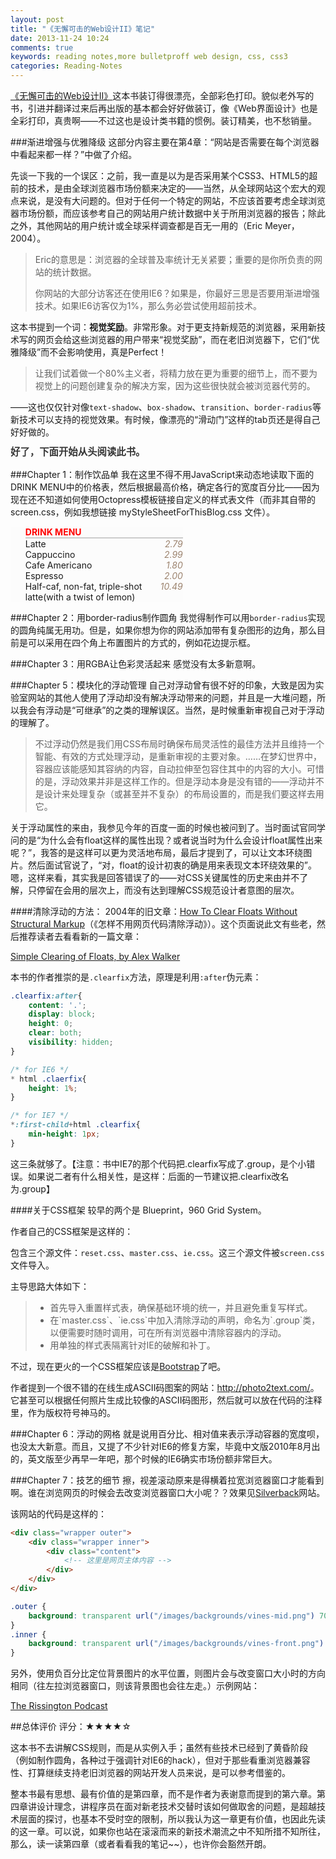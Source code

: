 ```yaml
---
layout: post
title: "《无懈可击的Web设计II》笔记"
date: 2013-11-24 10:24
comments: true
keywords: reading notes,more bulletproff web design, css, css3
categories: Reading-Notes
---
```

<a href="http://book.douban.com/subject/4935289/" target="_blank" title="去豆瓣看看这本书~~">《无懈可击的Web设计II》</a>这本书装订得很漂亮，全部彩色打印。貌似老外写的书，引进并翻译过来后再出版的基本都会好好做装订，像《Web界面设计》也是全彩打印，真贵啊——不过这也是设计类书籍的惯例。装订精美，也不愁销量。

###渐进增强与优雅降级
这部分内容主要在第4章：“网站是否需要在每个浏览器中看起来都一样？”中做了介绍。

先谈一下我的一个误区：之前，我一直是以为是否采用某个CSS3、HTML5的超前的技术，是由全球浏览器市场份额来决定的——当然，从全球网站这个宏大的观点来说，是没有大问题的。但对于任何一个特定的网站，不应该首要考虑全球浏览器市场份额，而应该参考自己的网站用户统计数据中关于所用浏览器的报告；除此之外，其他网站的用户统计或全球采样调查都是百无一用的（Eric Meyer，2004）。
<!-- more -->

> Eric的意思是：浏览器的全球普及率统计无关紧要；重要的是你所负责的网站的统计数据。
> 
> 你网站的大部分访客还在使用IE6？如果是，你最好三思是否要用渐进增强技术。如果IE6访客仅为1%，那么务必尝试使用超前技术。

这本书提到一个词：<strong>视觉奖励</strong>。非常形象。对于更支持新规范的浏览器，采用新技术写的网页会给这些浏览器的用户带来“视觉奖励”，而在老旧浏览器下，它们“优雅降级”而不会影响使用，真是Perfect！

> 让我们试着做一个80%主义者，将精力放在更为重要的细节上，而不要为视觉上的问题创建复杂的解决方案，因为这些很快就会被浏览器代劳的。

——这也仅仅针对像`text-shadow`、`box-shadow`、`transition`、`border-radius`等新技术可以支持的视觉效果。有时候，像漂亮的“滑动门”这样的tab页还是得自己好好做的。

<p style="font-weight:bold;font-size:1.1em;line-height:1.1em;color:#363636;">好了，下面开始从头阅读此书。</p>

###Chapter 1：制作饮品单
我在这里不得不用JavaScript来动态地读取下面的DRINK MENU中的价格表，然后根据最高价格，确定各行的宽度百分比——因为现在还不知道如何使用Octopress模板链接自定义的样式表文件（而非其自带的screen.css，例如我想链接 myStyleSheetForThisBlog.css 文件）。

<ul id="chapter_one_ul" style="list-style-type:none;width:50%;background-color:#fcfcfc;">
<li style="font-weight:bold;color:red;border-bottom:2px solid #cccccc;">DRINK MENU</li>
<li style="position:relative;top:0;left:0;"><span class="menu_item"><em class="price" style="float:right;color:#9c836e;">2.79</em>Latte</span><span class="price_bar"></span></li>
<li style="position:relative;top:0;left:0;"><span class="menu_item"><em class="price" style="float:right;color:#9c836e;">2.99</em>Cappuccino</span><span class="price_bar"></span></li>
<li style="position:relative;top:0;left:0;"><span class="menu_item"><em class="price" style="float:right;color:#9c836e;">1.80</em>Cafe Americano</span><span class="price_bar"></span></li>
<li style="position:relative;top:0;left:0;"><span class="menu_item"><em class="price" style="float:right;color:#9c836e;">2.00</em>Espresso</span><span class="price_bar"></span></li>
<li style="position:relative;top:0;left:0;"><span class="menu_item"><em class="price" style="float:right;color:#9c836e;">10.49</em>Half-caf, non-fat, triple-shot latte(with a twist of lemon)</span><span class="price_bar"></span></li>
</ul>
<script type="text/javascript">
function generateVisualization(){
	var ems = $('#chapter_one_ul em.price'),
		spans = $('#chapter_one_ul span.price_bar'),
		menu_items = $('#chapter_one_ul span.menu_item'),
		span_length = [],
		MAX_PRICE=0,
		current_span,
		current_price;

	menu_items.each(function(i,e){
		$(e).attr('style','display:block;padding:7px;z-index:2;border-bottom:1px solid #f3f2e8;position:relative;top:0;left:0;cursor:default;');
	});

	for(var i=0,length=ems.length;i<length;i++){
		current_price = parseFloat($(ems[i]).text());
		span_length.push(current_price);
		MAX_PRICE = MAX_PRICE>current_price ? MAX_PRICE : current_price;
	}

	for(i=0;i<length;i++){
		current_span = $(spans[i]);
		current_span.attr('style','display:block;background-color:#87F664;position:absolute;top:0;left:0;height:100%;z-index:1;width:'+(span_length[i]/MAX_PRICE*100).toFixed(4)+'%');
	}
}
generateVisualization();
</script>

###Chapter 2：用border-radius制作圆角
我觉得制作可以用`border-radius`实现的圆角纯属无用功。但是，如果你想为你的网站添加带有复杂图形的边角，那么目前是可以采用在四个角上布置图片的方式的，例如花边提示框。

###Chapter 3：用RGBA让色彩灵活起来
感觉没有太多新意啊。

###Chapter 5：模块化的浮动管理
自己对浮动曾有很不好的印象，大致是因为实验室网站的其他人使用了浮动却没有解决浮动带来的问题，并且是一大堆问题，所以我会有浮动是“可继承”的之类的理解误区。当然，是时候重新审视自己对于浮动的理解了。

> 不过浮动仍然是我们用CSS布局时确保布局灵活性的最佳方法并且维持一个智能、有效的方式处理浮动，是重新审视的主要对象。……在梦幻世界中，容器应该能感知其容纳的内容，自动拉伸至包容住其中的内容的大小。可惜的是，浮动效果并非是这样工作的。但是浮动本身是没有错的——浮动并不是设计来处理复杂（或甚至并不复杂）的布局设置的，而是我们要这样去用它。

关于浮动属性的来由，我参见今年的百度一面的时候也被问到了。当时面试官同学问的是“为什么会有float这样的属性出现？或者说当时为什么会设计float属性出来呢？”，我答的是这样可以更为灵活地布局，最后才提到了，可以让文本环绕图片。然后面试官说了，“对，float的设计初衷的确是用来表现文本环绕效果的”。嗯，这样来看，其实我是回答错误了的——对CSS关键属性的历史来由并不了解，只停留在会用的层次上，而没有达到理解CSS规范设计者意图的层次。

####清除浮动的方法：
2004年的旧文章：<a href="http://www.positioniseverything.net/easyclearing.html" target="_blank">How To Clear Floats Without Structural Markup</a>（《怎样不用网页代码清除浮动》）。这个页面说此文有些老，然后推荐读者去看看新的一篇文章：

<a href="http://www.sitepoint.com/simple-clearing-of-floats/" target="_blank">Simple Clearing of Floats, by Alex Walker</a>

本书的作者推崇的是`.clearfix`方法，原理是利用`:after`伪元素：
``` css
.clearfix:after{
	content: '.';
	display: block;
	height: 0;
	clear: both;
	visibility: hidden;
}

/* for IE6 */
* html .claerfix{
	height: 1%;
}

/* for IE7 */
*:first-child+html .clearfix{
	min-height: 1px;
}
```
这三条就够了。【注意：书中IE7的那个代码把.clearfix写成了.group，是个小错误。如果说二者有什么相关性，是这样：后面的一节建议把.clearfix改名为.group】

####关于CSS框架
较早的两个是 Blueprint，960 Grid System。

作者自己的CSS框架是这样的：

包含三个源文件：`reset.css`、`master.css`、`ie.css`。这三个源文件被`screen.css`文件导入。

主导思路大体如下：

<blockquote>
<ul>
<li>首先导入重置样式表，确保基础环境的统一，并且避免重复写样式。</li>
<li>在`master.css`、`ie.css`中加入清除浮动的声明，命名为`.group`类，以便需要时随时调用，可在所有浏览器中清除容器内的浮动。</li>
<li>用单独的样式表隔离针对IE的破解和补丁。</li>
</ul>
</blockquote>

不过，现在更火的一个CSS框架应该是<a href="http://www.bootcss.com/" target="_blank">Bootstrap</a>了吧。

作者提到一个很不错的在线生成ASCII码图案的网站：<a href="http://photo2text.com/" target="_blank">http://photo2text.com/</a>。它甚至可以根据任何照片生成比较像的ASCII码图形，然后就可以放在代码的注释里，作为版权符号神马的。

###Chapter 6：浮动的网格
就是说用百分比、相对值来表示浮动容器的宽度呗，也没太大新意。而且，又提了不少针对IE6的修复方案，毕竟中文版2010年8月出的，英文版至少再早一年吧，那个时候的IE6确实市场份额非常巨大。

###Chapter 7：技艺的细节
擦，视差滚动原来是得横着拉宽浏览器窗口才能看到啊。谁在浏览网页的时候会去改变浏览器窗口大小呢？？效果见<a href="http://silverbackapp.com/" target="_blank">Silverback</a>网站。

该网站的代码是这样的：

``` html html code
<div class="wrapper outer">
	<div class="wrapper inner">
		<div class="content">
			<!-- 这里是网页主体内容 -->
		</div>
	</div>
</div>
```
``` css css code
.outer {
	background: transparent url("/images/backgrounds/vines-mid.png") 70% 0 repeat-x;
}
.inner {
	background: transparent url("/images/backgrounds/vines-front.png") 300% 0 repeat-x;
}
```
另外，使用负百分比定位背景图片的水平位置，则图片会与改变窗口大小时的方向相同（往左拉浏览器窗口，则该背景图也会往左走。）示例网站：

<a href="http://therissingtonpodcast.co.uk/" target="_blank">The Rissington Podcast</a>

##总体评价
评分：★★★★☆

这本书不去讲解CSS规则，而是从实例入手；虽然有些技术已经到了黄昏阶段（例如制作圆角，各种过于强调针对IE6的hack），但对于那些看重浏览器兼容性、打算继续支持老旧浏览器的网站开发人员来说，是可以参考借鉴的。

整本书最有思想、最有价值的是第四章，而不是作者为表谢意而提到的第六章。第四章讲设计理念，讲程序员在面对新老技术交替时该如何做取舍的问题，是超越技术层面的探讨，也基本不受时空的限制，所以我认为这一章更有价值，也因此先读的这一章。可以说，如果你也站在滚滚而来的新技术潮流之中不知所措不知所往，那么，读一读第四章（或者看看我的笔记~~），也许你会豁然开朗。